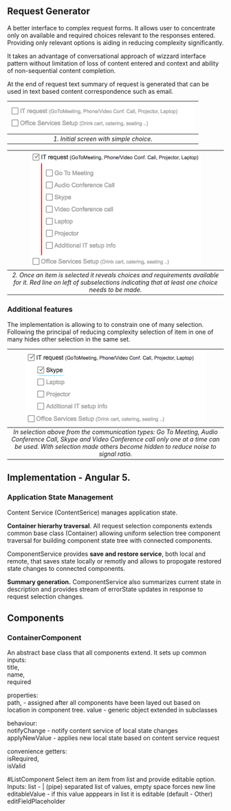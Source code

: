 ## Request Generator 

A better interface to complex request forms. It allows user to concentrate only on available and required choices relevant to the responses entered.  Providing only relevant options is aiding in reducing complexity significantly.  

It takes an advantage of conversational approach of  wizzard interface pattern without limitation of loss of content entered and context and ability of non-sequential content completion.

At the end of request text summary of request is generated that can be used in text based content correspondence such as email.

| ![Alt Inital screen](read_me_images/01_initial_selection.png) |
| :--: |
| *1. Initial screen with simple choice.* |


| ![Alt Item selected](read_me_images/02_item_selected.png) |
| :-: |
| *2. Once an item is selected it reveals choices and requirements available for it.  Red line  on left of subselections indicating that at least one choice needs to be made.* |


### Additional features


The implementation is allowing to to constrain one of many selection. Following the principal of reducing complexity selection of item in one of many hides other selection in the same set. 

| ![Alt Item selected](read_me_images/03_one_of_many_item_selected.png) |
| :--: |
| *In selection above from the communication types: Go To Meeting, Audio Conference Call, Skype and Video Conference call only one at a time can be used. With selection made others become hidden to reduce noise to signal ratio.* |


## Implementation - Angular 5. 

### Application State Management 

Content Service (ContentSerice) manages application state. 

__Container hierarhy traversal__. All request selection components extends common base class (Container) allowing uniform selection tree component traversal for building component state tree with connected components.  

ComponentService provides __save and restore service__, both local and remote, that saves state locally or remotly and allows to propogate restored state changes to connected components.  

__Summary generation.__ ComponentService also summarizes current state in description and provides stream of errorState updates in response to request selection changes.

## Components

### ContainerComponent 

An abstract base class that all components extend. It sets up common inputs:  
title,  
name,  
required

properties:  
path, - assigned after all components have been layed out based on location in component tree.
value - generic object extended in subclasses

behaviour:  
notifyChange - notify content service of local state changes  
applyNewValue - applies new local state based on content service request  

convenience getters:  
isRequired,  
isValid  

#ListComponent
Select item an item from list and provide editable option.
Inputs:
list - | (pipe) separated list of values, empty space forces new line
editableValue - if this value apppears in list it is editable (default - Other)
editFieldPlaceholder